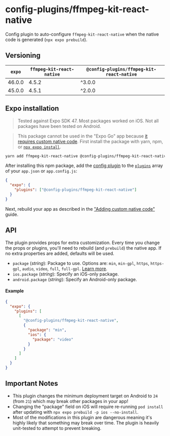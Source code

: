 # config-plugins/ffmpeg-kit-react-native

Config plugin to auto-configure `ffmpeg-kit-react-native` when the native code is generated (`npx expo prebuild`).

## Versioning

| `expo` | `ffmpeg-kit-react-native` | `@config-plugins/ffmpeg-kit-react-native` |
| ------ | ------------------------- | ----------------------------------------- |
| 46.0.0 | 4.5.2                     | ^3.0.0                                    |
| 45.0.0 | 4.5.1                     | ^2.0.0                                    |

## Expo installation

> Tested against Expo SDK 47. Most packages worked on iOS. Not all packages have been tested on Android.

> This package cannot be used in the "Expo Go" app because [it requires custom native code](https://docs.expo.io/workflow/customizing/).
> First install the package with yarn, npm, or [`npx expo install`](https://docs.expo.io/workflow/expo-cli/#expo-install).

```sh
yarn add ffmpeg-kit-react-native @config-plugins/ffmpeg-kit-react-native
```

After installing this npm package, add the [config plugin](https://docs.expo.io/guides/config-plugins/) to the [`plugins`](https://docs.expo.io/versions/latest/config/app/#plugins) array of your `app.json` or `app.config.js`:

```json
{
  "expo": {
    "plugins": ["@config-plugins/ffmpeg-kit-react-native"]
  }
}
```

Next, rebuild your app as described in the ["Adding custom native code"](https://docs.expo.io/workflow/customizing/) guide.

## API

The plugin provides props for extra customization. Every time you change the props or plugins, you'll need to rebuild (and `prebuild`) the native app. If no extra properties are added, defaults will be used.

- `package` (_string_): Package to use. Options are: `min`, `min-gpl`, `https`, `https-gpl`, `audio`, `video`, `full`, `full-gpl`. [Learn more](https://github.com/tanersener/ffmpeg-kit/tree/main/react-native#211-package-names).
- `ios.package` (_string_): Specify an iOS-only package.
- `android.package` (_string_): Specify an Android-only package.

#### Example

```json
{
  "expo": {
    "plugins": [
      [
        "@config-plugins/ffmpeg-kit-react-native",
        {
          "package": "min",
          "ios": {
            "package": "video"
          }
        }
      ]
    ]
  }
}
```

## Important Notes

- This plugin changes the minimum deployment target on Android to `24` (from `21`) which may break other packages in your app!
- Changing the "package" field on iOS will require re-running `pod install` after updating with `npx expo prebuild -p ios --no-install`.
- Most of the modifications in this plugin are dangerous meaning it's highly likely that something may break over time. The plugin is heavily unit-tested to attempt to prevent breaking.
